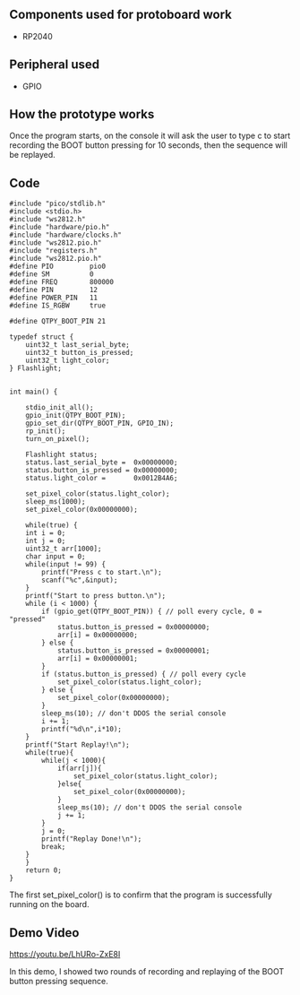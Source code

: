 ## Components used for protoboard work

- RP2040

## Peripheral used

- GPIO

## How the prototype works

Once the program starts, on the console it will ask the user to type c to start recording the BOOT button pressing for 10 seconds, then the sequence will be replayed.

## Code

    #include "pico/stdlib.h"
    #include <stdio.h>
    #include "ws2812.h"
    #include "hardware/pio.h"
    #include "hardware/clocks.h"
    #include "ws2812.pio.h"
    #include "registers.h"
    #include "ws2812.pio.h"
    #define PIO         pio0
    #define SM          0
    #define FREQ        800000
    #define PIN         12
    #define POWER_PIN   11
    #define IS_RGBW     true  

    #define QTPY_BOOT_PIN 21

    typedef struct {
        uint32_t last_serial_byte;
        uint32_t button_is_pressed;
        uint32_t light_color;
    } Flashlight; 


    int main() {

        stdio_init_all();
        gpio_init(QTPY_BOOT_PIN);
        gpio_set_dir(QTPY_BOOT_PIN, GPIO_IN);
        rp_init();
        turn_on_pixel();
    
        Flashlight status;
        status.last_serial_byte =  0x00000000;
        status.button_is_pressed = 0x00000000;
        status.light_color =       0x0012B4A6;

        set_pixel_color(status.light_color);
        sleep_ms(1000);
        set_pixel_color(0x00000000);

        while(true) {
        int i = 0;
        int j = 0;
        uint32_t arr[1000];
        char input = 0;
        while(input != 99) {
            printf("Press c to start.\n");
            scanf("%c",&input);
        }
        printf("Start to press button.\n");
        while (i < 1000) {
            if (gpio_get(QTPY_BOOT_PIN)) { // poll every cycle, 0 = "pressed"
                status.button_is_pressed = 0x00000000;
                arr[i] = 0x00000000;
            } else {
                status.button_is_pressed = 0x00000001;
                arr[i] = 0x00000001;
            }
            if (status.button_is_pressed) { // poll every cycle
                set_pixel_color(status.light_color);
            } else {
                set_pixel_color(0x00000000);
            }
            sleep_ms(10); // don't DDOS the serial console
            i += 1;
            printf("%d\n",i*10);
        }
        printf("Start Replay!\n");
        while(true){
            while(j < 1000){
                if(arr[j]){
                    set_pixel_color(status.light_color);
                }else{
                    set_pixel_color(0x00000000);
                }
                sleep_ms(10); // don't DDOS the serial console
                j += 1;
            }
            j = 0;
            printf("Replay Done!\n");
            break;
        }
        }
        return 0;
    }

The first set_pixel_color() is to confirm that the program is successfully running on the board.


## Demo Video

https://youtu.be/LhURo-ZxE8I

In this demo, I showed two rounds of recording and replaying of the BOOT button pressing sequence.

